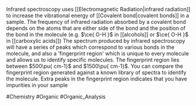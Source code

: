 Infrared spectroscopy uses [[Electromagnetic Radiation|infrared radiation]] to increase the vibrational energy of [[Covalent bond|covalent bonds]] in a sample. The frequency of infrared radiation absorbed by a covalent bond depends on the atoms that are either side of the bond and the position of the bond in the molecule (e.g. $\ce{ O-H }$ in [[alcohols]] or $\ce{ O-H }$ in [[carboxylic acids]])
The spectrum produced by infrared spectroscopy will have a series of peaks which correspond to various bonds in the molecule, and also a 'fingerprint region' which is unique to every molecule and allows us to identify specific molecules. The fingerprint region lies between $500\pu{ cm-1}$ and $1500\pu{ cm-1}$. You can compare the fingerprint region generated against a known library of spectra to identify the molecule. Extra peaks in the fingerprint region indicates that you have impurities in your sample

#Chemistry #Organic #Organic_Analysis 